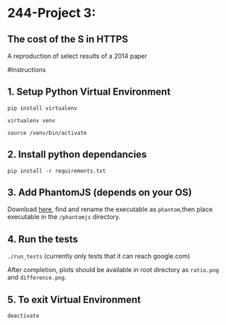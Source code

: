 # 244-Project 3:
## The cost of the S in HTTPS
A reproduction of select results of a 2014 paper

#Instructions

## 1. Setup Python Virtual Environment
`pip install virtualenv`

`virtualenv venv`

`source /venv/bin/activate`

## 2. Install python dependancies
`pip install -r requirements.txt`

## 3. Add PhantomJS (depends on your OS)
Download [here](http://phantomjs.org/download.html), find and rename the
executable as `phantom`,then place executable in the `/phantomjs` directory.  

## 4. Run the tests
`./run_tests` (currently only tests that it can reach google.com)

After completion, plots should be available in root directory as `ratio.png`
and  `difference.png`.

## 5. To exit Virtual Environment
`deactivate`
